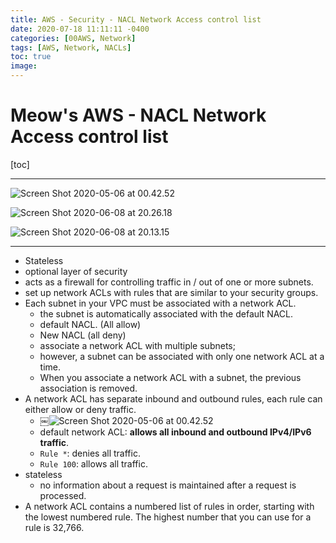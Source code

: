 ```yaml
---
title: AWS - Security - NACL Network Access control list
date: 2020-07-18 11:11:11 -0400
categories: [00AWS, Network]
tags: [AWS, Network, NACLs]
toc: true
image:
---
```


# Meow's AWS - NACL Network Access control list

[toc]

---

![Screen Shot 2020-05-06 at 00.42.52](https://i.imgur.com/daOaxJJ.png)

![Screen Shot 2020-06-08 at 20.26.18](https://i.imgur.com/xzyRnn0.png)

![Screen Shot 2020-06-08 at 20.13.15](https://i.imgur.com/Wqg3b4z.png)

---


- Stateless
- optional layer of security
- acts as a firewall for controlling traffic in / out of one or more subnets.
- set up network ACLs with rules that are similar to your security groups.
- Each subnet in your VPC must be associated with a network ACL.
  - the subnet is automatically associated with the default NACL.
  - default NACL. (All allow)
  - New NACL (all deny)
  - associate a network ACL with multiple subnets;
  - however, a subnet can be associated with only one network ACL at a time.
  - When you associate a network ACL with a subnet, the previous association is removed.
- A network ACL has separate inbound and outbound rules, each rule can either allow or deny traffic.
  - ￼![Screen Shot 2020-05-06 at 00.42.52](https://i.imgur.com/daOaxJJ.png)
  - default network ACL: **allows all inbound and outbound IPv4/IPv6 traffic**.
  - `Rule *`: denies all traffic.
  - `Rule 100`: allows all traffic.
- stateless
  - no information about a request is maintained after a request is processed.
- A network ACL contains a numbered list of rules in order, starting with the lowest numbered rule. The highest number that you can use for a rule is 32,766.
